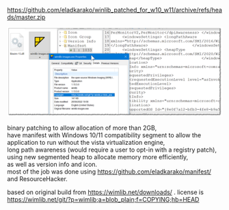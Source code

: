 https://github.com/eladkarako/winlib_patched_for_w10_w11/archive/refs/heads/master.zip

<img src="screenshot.png" /><br/>

binary patching to allow allocation of more than 2GB,  
have manifest with Windows 10/11 compatibility segment to allow the application to run without the vista virtualization engine,  
long path awareness (would require a user to opt-in with a registry patch),  
using new segmented heap to allocate memory more efficiently,  
as well as version info and icon.  
most of the job was done using https://github.com/eladkarako/manifest/ and ResourceHacker.  

based on original build from https://wimlib.net/downloads/ .
license is https://wimlib.net/git/?p=wimlib;a=blob_plain;f=COPYING;hb=HEAD


